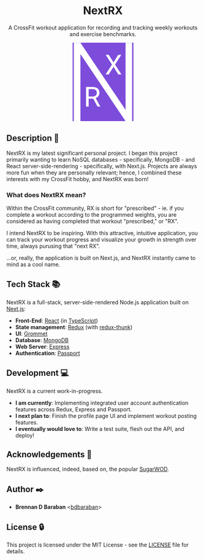 <h1 align="center">NextRX</h1>
<p align="center">
  A CrossFit workout application for recording and tracking weekly workouts and exercise benchmarks.
</p>
<p align="center">
  <img src="https://github.com/bdbaraban/nextrx/blob/master/assets/nextrx-logo.png"
       alt="Design combining the letters N, R and X"
  />
</p>

## Description :speech_balloon:

NextRX is my latest significant personal project. I began this project primarily wanting to learn NoSQL databases - specifically, MongoDB - and React server-side-rendering - specifically, with Next.js. Projects are always more fun when they are personally relevant; hence, I combined these interests with my CrossFit hobby, and NextRX was born!

### What does NextRX mean?

Within the CrossFit community, RX is short for "prescribed" - ie. if you complete a workout according to the programmed weights, you are considered as having completed that workout "prescribed," or "RX".

I intend NextRX to be inspiring. With this attractive, intuitive application, you can track your workout progress and visualize your growth in strength over time, always purusing that "next RX".

...or, really, the application is built on Next.js, and NextRX instantly came to mind as a cool name.

## Tech Stack :books:

NextRX is a full-stack, server-side-rendered Node.js application built on [Next.js](https://nextjs.org/):

- **Front-End**: [React](https://reactjs.org/) (in [TypeScript](https://www.typescriptlang.org/))
- **State management**: [Redux](https://react-redux.js.org/) (with [redux-thunk](https://github.com/reduxjs/redux-thunk))
- **UI**: [Grommet](https://v2.grommet.io/)
- **Database**: [MongoDB](https://www.mongodb.com/)
- **Web Server**: [Express](https://expressjs.com/)
- **Authentication**: [Passport](http://www.passportjs.org/)

## Development :computer:

NextRX is a current work-in-progress.

- **I am currently**: Implementing integrated user account authentication features across Redux, Express and Passport.
- **I next plan to**: Finish the profile page UI and implement workout posting features.
- **I eventually would love to**: Write a test suite, flesh out the API, and deploy!

## Acknowledgements :pray:

NextRX is influenced, indeed, based on, the popular [SugarWOD](https://www.sugarwod.com/).

## Author :black_nib:

- **Brennan D Baraban** <[bdbaraban](https://github.com/bdbaraban)>

## License :lock:

This project is licensed under the MIT License - see the [LICENSE](./LICENSE) file for details.
